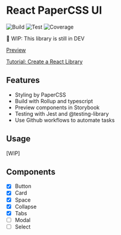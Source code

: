 # React PaperCSS UI

![Build](https://github.com/gouflv/react-papercss-ui/workflows/Build/badge.svg)
![Test](https://github.com/gouflv/react-papercss-ui/workflows/Test/badge.svg)
![Coverage](https://img.shields.io/codecov/c/github/gouflv/react-papercss-ui)


🚧  WIP: This library is still in DEV

[Preview](https://gouflv.github.io/react-papercss-ui/stories/)

[Tutorial: Create a React Library](https://github.com/gouflv/react-papercss-ui/blob/master/docs/00-intro.md)

## Features
- Styling by PaperCSS
- Build with Rollup and typescript
- Preview components in Storybook
- Testing with Jest and @testing-library
- Use Github workflows to automate tasks

## Usage
[WIP]

## Components
- [X] Button
- [X] Card
- [X] Space
- [X] Collapse
- [X] Tabs
- [ ] Modal
- [ ] Select

